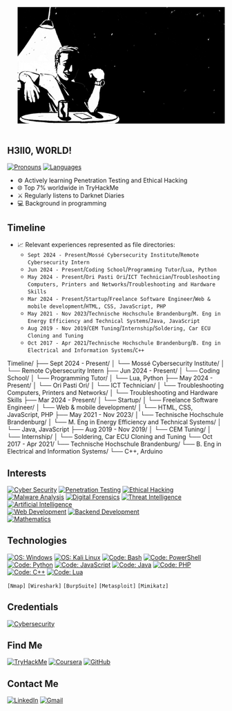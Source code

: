<a href="https://github.com/aaronamran">
  <img src="images/bnwimage.gif" alt="AARONAMRAN" align="right" style="margin-left: 50px; margin-bottom: 50px; z-index: 10;">
</a>

## H3ll0, W0RLD!

[![Pronouns](https://img.shields.io/badge/[%20He%20/%20Him%20]-informational?style=flat-square&color=eeeeee)]()
[![Languages](https://img.shields.io/badge/[%20EN%20|%20MY%20|%20DE%20]-informational?style=flat-square&color=eeeeee)]()

- ⚙️ Actively learning Penetration Testing and Ethical Hacking
- 🌐 Top 7% worldwide in TryHackMe
- ⚔️ Regularly listens to Darknet Diaries
- 💻 Background in programming

## Timeline
- 📈 Relevant experiences represented as file directories:
  - `Sept 2024 - Present`/`Mossé Cybersecurity Institute`/`Remote Cybersecurity Intern`
  - `Jun 2024 - Present`/`Coding School`/`Programming Tutor`/`Lua, Python`
  - `May 2024 - Present`/`Ori Pasti Ori`/`ICT Technician`/`Troubleshooting Computers, Printers and Networks`/`Troubleshooting and Hardware Skills`
  - `Mar 2024 - Present`/`Startup`/`Freelance Software Engineer`/`Web & mobile development`/`HTML, CSS, JavaScript, PHP`
  - `May 2021 - Nov 2023`/`Technische Hochschule Brandenburg`/`M. Eng in Energy Efficiency and Technical Systems`/`Java, JavaScript`
  - `Aug 2019 - Nov 2019`/`CEM Tuning`/`Internship`/`Soldering, Car ECU Cloning and Tuning`
  - `Oct 2017 - Apr 2021`/`Technische Hochschule Brandenburg`/`B. Eng in Electrical and Information Systems`/`C++`


Timeline/
├── Sept 2024 - Present/
│   └── Mossé Cybersecurity Institute/
│       └── Remote Cybersecurity Intern
├── Jun 2024 - Present/
│   └── Coding School/
│       └── Programming Tutor/
│           └── Lua, Python
├── May 2024 - Present/
│   └── Ori Pasti Ori/
│       └── ICT Technician/
│           └── Troubleshooting Computers, Printers and Networks/
│               └── Troubleshooting and Hardware Skills
├── Mar 2024 - Present/
│   └── Startup/
│       └── Freelance Software Engineer/
│           └── Web & mobile development/
│               └── HTML, CSS, JavaScript, PHP
├── May 2021 - Nov 2023/
│   └── Technische Hochschule Brandenburg/
│       └── M. Eng in Energy Efficiency and Technical Systems/
│           └── Java, JavaScript
├── Aug 2019 - Nov 2019/
│   └── CEM Tuning/
│       └── Internship/
│           └── Soldering, Car ECU Cloning and Tuning
└── Oct 2017 - Apr 2021/
    └── Technische Hochschule Brandenburg/
        └── B. Eng in Electrical and Information Systems/
            └── C++, Arduino



## Interests
[![ Cyber Security     ](https://img.shields.io/badge/Cyber%20Security-informational?style=for-the-badge&color=424242)]()
[![ Penetration Testing   ](https://img.shields.io/badge/Penetration%20Testing-informational?style=for-the-badge&color=bebebe)]()
[![ Ethical Hacking   ](https://img.shields.io/badge/Ethical%20Hacking-informational?style=for-the-badge&color=bebebe)]()
[![ Malware Analysis   ](https://img.shields.io/badge/Malware%20Analysis-informational?style=for-the-badge&color=bebebe)]()
[![ Digital Forensics ](https://img.shields.io/badge/Digital%20Forensics-informational?style=for-the-badge&color=bebebe)]()
[![ Threat Intelligence   ](https://img.shields.io/badge/Threat%20Intelligence-informational?style=for-the-badge&color=bebebe)]()
<br>
[![ Artificial Intelligence   ](https://img.shields.io/badge/Artificial%20Intelligence-informational?style=for-the-badge&color=424242)]()
<br>
[![ Web Development    ](https://img.shields.io/badge/Web%20Development-informational?style=for-the-badge&color=424242)]()
[![ Backend Development   ](https://img.shields.io/badge/Backend%20Development-informational?style=for-the-badge&color=bebebe)]()
<br>
[![ Mathematics        ](https://img.shields.io/badge/Mathematics-informational?style=for-the-badge&color=424242)]()


## Technologies
[![ OS: Windows          ](https://img.shields.io/static/v1?style=for-the-badge&logoColor=white&labelColor=424242&color=bebebe&label=OS&message=Windows&logo=windows)]()
[![ OS: Kali Linux       ](https://img.shields.io/static/v1?style=for-the-badge&logoColor=white&labelColor=424242&color=bebebe&label=OS&message=Kali%20Linux&logo=kalilinux)]()
[![ Code: Bash           ](https://img.shields.io/static/v1?style=for-the-badge&logoColor=white&labelColor=424242&color=bebebe&label=Code&message=Bash&logo=gnubash)]()
[![ Code: PowerShell     ](https://img.shields.io/static/v1?style=for-the-badge&logoColor=white&labelColor=424242&color=bebebe&label=Code&message=PowerShell&logo=powershell)]()
[![ Code: Python         ](https://img.shields.io/static/v1?style=for-the-badge&logoColor=white&labelColor=424242&color=bebebe&label=Code&message=Python&logo=python)]()
[![ Code: JavaScript     ](https://img.shields.io/static/v1?style=for-the-badge&logoColor=white&labelColor=424242&color=bebebe&label=Code&message=JavaScript&logo=javascript)]()
[![ Code: Java           ](https://img.shields.io/static/v1?style=for-the-badge&logoColor=white&labelColor=424242&color=bebebe&label=Code&message=Java&logo=java)]()
[![ Code: PHP     ](https://img.shields.io/static/v1?style=for-the-badge&logoColor=white&labelColor=424242&color=bebebe&label=Code&message=PHP&logo=php)]()
[![ Code: C++     ](https://img.shields.io/static/v1?style=for-the-badge&logoColor=white&labelColor=424242&color=bebebe&label=Code&message=C++&logo=C++)]()
[![ Code: Lua     ](https://img.shields.io/static/v1?style=for-the-badge&logoColor=white&labelColor=424242&color=bebebe&label=Code&message=Lua&logo=Lua)]()
<br><p></p>
`[Nmap]` `[Wireshark]` `[BurpSuite]` `[Metasploit]` `[Mimikatz]`
<br>

## Credentials
[![ Cybersecurity     ](https://img.shields.io/static/v1?style=for-the-badge&logoColor=white&labelColor=424242&color=bebebe&label=&message=Google%20Cybersecurity&logo=Google)](https://coursera.org/share/16a407c9956783c45f3782ce23bbf06d)


## Find Me
[![ TryHackMe     ](https://img.shields.io/static/v1?style=for-the-badge&logoColor=white&labelColor=424242&color=bebebe&label=&message=TryHackMe&logo=TryHackMe)](https://tryhackme.com/p/aaronamranba)
[![ Coursera      ](https://img.shields.io/static/v1?style=for-the-badge&logoColor=white&labelColor=424242&color=bebebe&label=&message=Coursera&logo=Coursera)](https://www.coursera.org/learner/aaronamran)
[![ GitHub        ](https://img.shields.io/static/v1?style=for-the-badge&logoColor=white&labelColor=424242&color=bebebe&label=&message=GitHub&logo=GitHub)](https://github.com/aaronamran)

## Contact Me
[![ LinkedIn     ](https://img.shields.io/static/v1?style=for-the-badge&logoColor=white&labelColor=424242&color=bebebe&label=&message=LinkedIn&logo=LinkedIn)](https://www.linkedin.com/in/aaronamran/)
[![ Gmail     ](https://img.shields.io/static/v1?style=for-the-badge&logoColor=white&labelColor=424242&color=bebebe&label=&message=Gmail&logo=Gmail)](mailto:aaronamranba@gmail.com)
